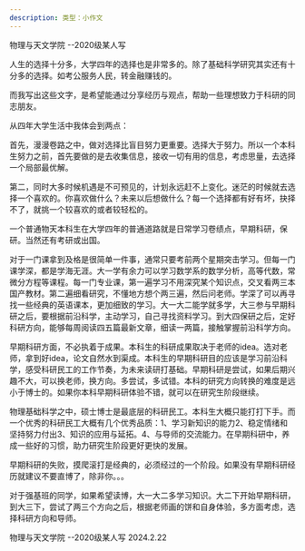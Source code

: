 ```yaml
---
description: 类型：小作文
---
```


物理与天文学院 --2020级某人写

人生的选择十分多，大学四年的选择也是非常多的。除了基础科学研究其实还有十分多的选择。如考公服务人民，转金融赚钱的。

而我写出这些文字，是希望能通过分享经历与观点，帮助一些理想致力于科研的同志朋友。

从四年大学生活中我体会到两点：

首先，漫漫卷路之中，做对选择比盲目努力更重要。选择大于努力。所以一个本科生努力之前，首先要做的是去收集信息，接收一切有用的信息，考虑思量，去选择一个局部最优解。

第二，同时大多时候机遇是不可预见的，计划永远赶不上变化。迷茫的时候就去选择一个喜欢的。你喜欢做什么？未来以后想做什么？每一个选择都有好有坏，抉择不了，就挑一个较喜欢的或者较轻松的。

一个普通物天本科生在大学四年的普通道路就是日常学习卷绩点，早期科研，保研。当然还有考研或出国。

对于一门课拿到及格是很简单一件事，通常只要考前两个星期突击学习。但每一门课学深，都是学海无涯。大一学有余力可以学习数学系的数学分析，高等代数，常微分方程等课程。每一门专业课，第一遍学习不用深究某个知识点，交叉看两三本国产教材。第二遍细看研究，不懂地方想个两三遍，然后问老师。学深了可以再寻找一些经典的英语课本，更加细致的学习。大一大二能学就多学，大三参与早期科研之后，要根据前沿科学，主动学习，自己寻找资料学习。到大四保研之后，定好科研方向，能够每周阅读四五篇最新文章，细读一两篇，接触掌握前沿科学方向。

早期科研方面，不必执着于成果。本科生的科研成果取决于老师的idea。选对老师，拿到好idea，论文自然水到渠成。本科生的早期科研目的应该是学习前沿科学，感受科研民工的工作节奏，为未来读研打基础。早期科研是尝试，如果后期兴趣不大，可以换老师，换方向。多尝试，多试错。本科的研究方向转换的难度是远小于博士的。如果你本科早期科研体验不错，就可以在研究生阶段继续。

物理基础科学之中，硕士博士是最底层的科研民工。本科生大概只能打打下手。而一个优秀的科研民工大概有几个优秀品质：1、学习新知识的能力2、稳定情绪和坚持努力付出3、知识的应用与延拓。4、与导师的交流能力。在早期科研中，养成一些好的习惯，助力研究生阶段更好更快的发展。

早期科研的失败，摸爬滚打是经典的，必须经过的一个阶段。如果没有早期科研经历就建议不要直博了，除非你。。。

对于强基班的同学，如果希望读博，大一大二多学习知识。大二下开始早期科研，到大三下，尝试了两三个方向之后，根据老师画的饼和自身体验，多方面考虑，选择科研方向和导师。

物理与天文学院 --2020级某人写 2024.2.22
